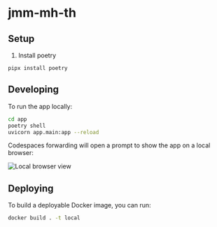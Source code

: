 # jmm-mh-th

## Setup
1. Install poetry
```
pipx install poetry
```

## Developing

To run the app locally:

```bash
cd app
poetry shell
uvicorn app.main:app --reload
```

Codespaces forwarding will open a prompt to show the app on a local browser:

![Local browser view](docs/images/local_browser.png)

## Deploying

To build a deployable Docker image, you can run:
```bash
docker build . -t local
```

